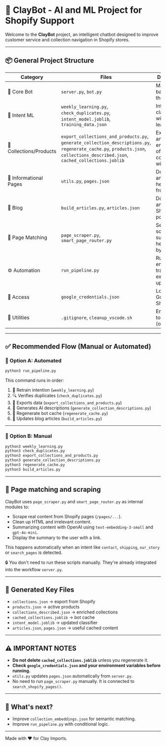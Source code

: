
# 🧱 ClayBot - AI and ML Project for Shopify Support

Welcome to the **ClayBot** project, an intelligent chatbot designed to improve customer service and collection navigation in Shopify stores.

---

## 📦 General Project Structure

| Category | Files | Description |
|----------|----------|-------------|
| 🤖 Core Bot | `server.py`, `bot.py` | Main backend of the chatbot |
| 🧠 Intent ML | `weekly_learning.py`, `check_duplicates.py`, `intent_model.joblib`, `training_data.json` | Intent classifier with weekly learning |
| 🧱 Collections/Products | `export_collections_and_products.py`, `generate_collection_descriptions.py`, `regenerate_cache.py`, `products.json`, `collections_described.json`, `cached_collections.joblib` | Extraction and enrichment of collections with OpenAI |
| 📄 Informational Pages | `utils.py`, `pages.json` | Downloading and caching help pages from Shopify |
| 📰 Blog | `build_articles.py`, `articles.json` | Downloading and caching Shopify blog posts |
| 🔎 Page Matching | `page_scraper.py`, `smart_page_router.py` | Search, scrape, and summarize help pages by intent |
| ⚙️ Automation | `run_pipeline.py` |Runs the entire training, export, and update flow |
| 🔐 Access | `google_credentials.json` | Logging in Google Sheets |
| 🧹 Utilities | `.gitignore`, `cleanup_vscode.sh` | Environment tools (optional) |

---

## ✅ Recommended Flow (Manual or Automated)

### 🔁 Option A: Automated
```bash
python3 run_pipeline.py
```
This command runs in order:
1. 🧠 Retrain intention (`weekly_learning.py`)
2. 🔍 Verifies duplicates (`check_duplicates.py`)
3. 🧱 Exports data (`export_collections_and_products.py`)
4. 🧠 Generates AI descriptions (`generate_collection_descriptions.py`)
5. 💾 Regenerate bot cache (`regenerate_cache.py`)
6. 📰 Updates blog articles (`build_articles.py`)

---

### 🧪 Option B: Manual

```bash
python3 weekly_learning.py
python3 check_duplicates.py
python3 export_collections_and_products.py
python3 generate_collection_descriptions.py
python3 regenerate_cache.py
python3 build_articles.py
```

---

## 🧠 Page matching and scraping

ClayBot uses `page_scraper.py` and `smart_page_router.py` as internal modules to:

- Scrape real content from Shopify pages (`/pages/...`).
- Clean up HTML and irrelevant content.
- Summarizing content with OpenAI using `text-embedding-3-small` and `gpt-4o-mini`.
- Display the summary to the user with a link.

This happens automatically when an intent like `contact`, `shipping`, `our_story` or `search_pages` is detected.

🔒 You don't need to run these scripts manually. They're already integrated into the workflow `server.py`.

---

## 📁 Generated Key Files

- `collections.json` → export from Shopify
- `products.json` → active products
- `collections_described.json` → enriched collections
- `cached_collections.joblib` → bot cache
- `intent_model.joblib` → updated classifier
- `articles.json`, `pages.json` → useful cached content

---

## ⚠️ IMPORTANT NOTES

- **Do not delete `cached_collections.joblib`** unless you regenerate it.
- **Check `google_credentials.json` and your environment variables before running.**
- `utils.py` updates `pages.json` automatically from `server.py`.
- No need to run `page_scraper.py` manually. It is connected to `search_shopify_pages()`.

---

## 🧠 What's next?

- Improve `collection_embeddings.json` for semantic matching.
- Improve `run_pipeline.py` with conditional logic.

---

Made with ❤️ for Clay Imports.
